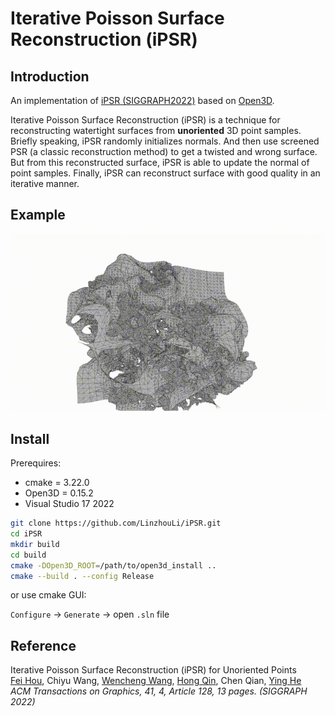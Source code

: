 # Iterative Poisson Surface Reconstruction (iPSR)

## Introduction

An implementation of [iPSR (SIGGRAPH2022)](https://lcs.ios.ac.cn/~houf/pages/ipsr/index.html) based on [Open3D](http://www.open3d.org/).

Iterative Poisson Surface Reconstruction (iPSR) is a technique for reconstructing watertight surfaces from **unoriented** 3D point samples. Briefly speaking, iPSR randomly initializes normals. And then use screened PSR (a classic reconstruction method) to get a twisted and wrong surface. But from this reconstructed surface, iPSR is able to update the normal of point samples. Finally, iPSR can reconstruct surface with good quality in an iterative manner.

## Example

![iPSR](iPSR.gif)

## Install

Prerequires:

- cmake = 3.22.0
- Open3D = 0.15.2
- Visual Studio 17 2022

```bash
git clone https://github.com/LinzhouLi/iPSR.git
cd iPSR
mkdir build
cd build
cmake -DOpen3D_ROOT=/path/to/open3d_install ..
cmake --build . --config Release
```

or use cmake GUI: 

`Configure` -> `Generate` -> open `.sln`  file

## Reference

Iterative Poisson Surface Reconstruction (iPSR) for Unoriented Points <br>
[Fei Hou](https://lcs.ios.ac.cn/~houf/), Chiyu Wang, [Wencheng Wang](https://lcs.ios.ac.cn/~whn/), [Hong Qin](https://www3.cs.stonybrook.edu/~qin/), Chen Qian, [Ying He](https://personal.ntu.edu.sg/yhe/) <br>
*ACM Transactions on Graphics, 41, 4, Article 128, 13 pages. (SIGGRAPH 2022)*
